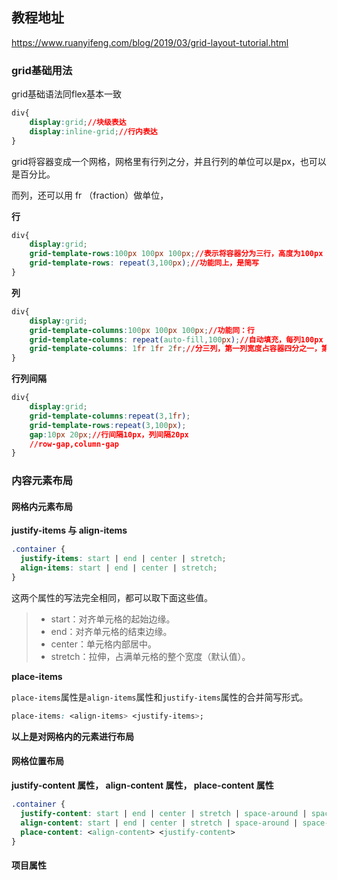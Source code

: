 ## 教程地址

https://www.ruanyifeng.com/blog/2019/03/grid-layout-tutorial.html

### grid基础用法

grid基础语法同flex基本一致

```css
div{
    display:grid;//块级表达
    display:inline-grid;//行内表达
}
```

grid将容器变成一个网格，网格里有行列之分，并且行列的单位可以是px，也可以是百分比。

而列，还可以用 fr （fraction）做单位，

**行**

```css
div{
    display:grid;
    grid-template-rows:100px 100px 100px;//表示将容器分为三行，高度为100px 100px 和 100px
    grid-template-rows: repeat(3,100px);//功能同上，是简写
}
```

**列**

```css
div{
    display:grid;
    grid-template-columns:100px 100px 100px;//功能同：行
    grid-template-columns: repeat(auto-fill,100px);//自动填充，每列100px
    grid-template-columns: 1fr 1fr 2fr;//分三列，第一列宽度占容器四分之一，第二列也是四分之一，第三列是四分之二
}
```

**行列间隔**

```css
div{
    display:grid;
    grid-template-columns:repeat(3,1fr);
    grid-template-rows:repeat(3,100px);
    gap:10px 20px;//行间隔10px，列间隔20px
    //row-gap,column-gap
}
```

### 内容元素布局

#### 网格内元素布局

**justify-items 与 align-items**

```css
.container {
  justify-items: start | end | center | stretch;
  align-items: start | end | center | stretch;
}
```

这两个属性的写法完全相同，都可以取下面这些值。

> - start：对齐单元格的起始边缘。
> - end：对齐单元格的结束边缘。
> - center：单元格内部居中。
> - stretch：拉伸，占满单元格的整个宽度（默认值）。

**place-items**

`place-items`属性是`align-items`属性和`justify-items`属性的合并简写形式。

```css
place-items: <align-items> <justify-items>;
```

**以上是对网格内的元素进行布局**

#### 网格位置布局 

**justify-content 属性， align-content 属性， place-content 属性**

```css
.container {
  justify-content: start | end | center | stretch | space-around | space-between | space-evenly;
  align-content: start | end | center | stretch | space-around | space-between | space-evenly; 
  place-content: <align-content> <justify-content>
}
```

#### 项目属性

